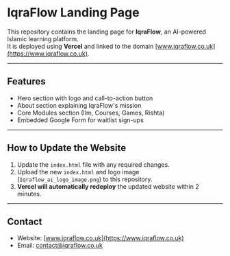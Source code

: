 # IqraFlow Landing Page

This repository contains the landing page for **IqraFlow**, an AI-powered Islamic learning platform.  
It is deployed using **Vercel** and linked to the domain [www.iqraflow.co.uk](https://www.iqraflow.co.uk).

---

## Features
- Hero section with logo and call-to-action button
- About section explaining IqraFlow's mission
- Core Modules section (Ilm, Courses, Games, Rishta)
- Embedded Google Form for waitlist sign-ups

---

## How to Update the Website
1. Update the `index.html` file with any required changes.
2. Upload the new `index.html` and logo image (`Iqraflow_ai_logo_image.png`) to this repository.
3. **Vercel will automatically redeploy** the updated website within 2 minutes.

---

## Contact
- Website: [www.iqraflow.co.uk](https://www.iqraflow.co.uk)
- Email: contact@iqraflow.co.uk
